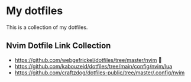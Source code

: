 # My dotfiles

This is a collection of my dotfiles.

## Nvim Dotfile Link Collection

* https://github.com/webgefrickel/dotfiles/tree/master/nvim 👋
* https://github.com/kabouzeid/dotfiles/tree/main/config/nvim/lua
* https://github.com/craftzdog/dotfiles-public/tree/master/.config/nvim
